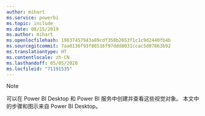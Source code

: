 ```yaml
---
author: mihart
ms.service: powerbi
ms.topic: include
ms.date: 08/15/2019
ms.author: mihart
ms.openlocfilehash: 19837457943a89cdf358b2653f1c1c9d2440fb4b
ms.sourcegitcommit: 7aa0136f93f88516f97ddd8031ccac5d07863b92
ms.translationtype: HT
ms.contentlocale: zh-CN
ms.lasthandoff: 05/05/2020
ms.locfileid: "71191535"
---
```

>[!NOTE]
>可以在 Power BI Desktop 和 Power BI 服务中创建并查看这些视觉对象。 本文中的步骤和图示来自 Power BI Desktop。 
